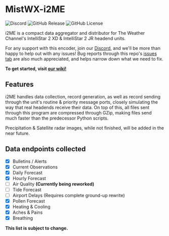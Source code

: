 # MistWX-i2ME
![Discord](https://img.shields.io/discord/1059354045971693568)
![GitHub Release](https://img.shields.io/github/v/release/mewtek/mistwx-i2ME)
![GitHub License](https://img.shields.io/github/license/mewtek/mistwx-i2messageencoder)

i2ME is a compact data aggregator and distributor for The Weather Channel's IntelliStar 2 XD & IntelliStar 2 JR headend units.

For any support with this encoder, join our [Discord](https://discord.gg/hV2w5sZQxz), and we'll be more than happy to help out with any issues! Bug reports through this repo's [issues tab](https://github.com/mewtek/mistwx-i2messageencoder/issues) are also much appreciated, and helps narrow down what we need to fix.

**To get started, visit [our wiki!](https://github.com/mewtek/MistWX-i2ME/wiki/First%E2%80%90time-setup)**

## Features
i2ME handles data collection, record generation, as well as record sending through the unit's routine & priority message ports, closely simulating the way that real headends receive their data. On top of this, all files sent through this program are compressed through GZip, making files send much faster than the predecessor Python scripts.

Precipitation & Satellite radar images, while not finished, will be added in the near future.


## Data endpoints collected
- [x] Bulletins / Alerts
- [x] Current Observations
- [x] Daily Forecast
- [x] Hourly Forecast
- [ ] Air Quality **(Currently being reworked)**
- [ ] Tide Forecast 
- [ ] Airport Delays (Requires complete ground-up rewrite)
- [x] Pollen Forecast
- [x] Heating & Cooling
- [x] Aches & Pains
- [x] Breathing

**This list is subject to change.**
